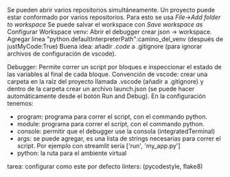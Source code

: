 Se pueden abrir varios repositorios simultáneamente. Un proyecto puede estar conformado por varios repositorios. Para esto se usa *File->Add folder to workspace*
Se puede salvar el workspace con *Save workspace as*
Configurar Workspace venv: Abrir el debugger crear json -> workspace. Agregar linea "python.defaultInterpreterPath":camino_del_venv (después de justMyCode:True)
Buena idea: añadir *.code* a .gitignore (para ignorar archivos de configuración de vscode).

Debugger:
Permite correr un script por bloques e inspeccionar el estado de las variables al final de cada bloque.
Convención de vscode: crear una carpeta en la raíz del proyecto llamada .vscode (añadir a .gitignore) y dentro de la carpeta crear un archivo launch.json (se puede hacer automáticamente desde el botón Run and Debug). En la configuración tenemos:
* program: programa para correr el script, con el commando python.
* module: programa para correr el script, con el commando python.
* console: permitir que el debugger use la consola (integratedTerminal)
* args: se puede agregar, es una lista de strings necesarias para correr el script. Por ejemplo con streamlit sería ['run', 'my_app.py']
* python: la ruta para el ambiente virtual

tarea: configurar como este por defecto
    linters: (pycodestyle, flake8)
